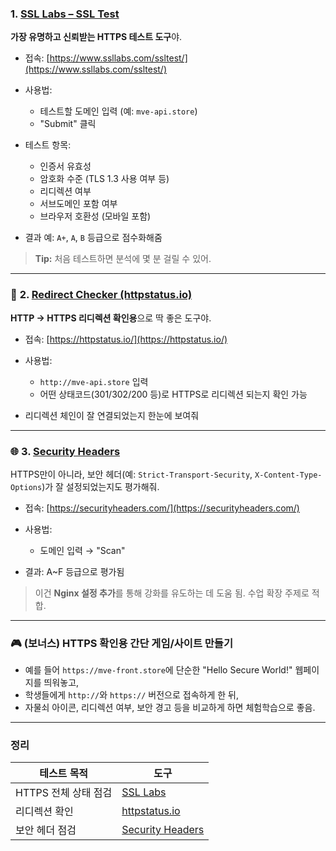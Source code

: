 ### **1. [SSL Labs – SSL Test](https://www.ssllabs.com/ssltest/)**

**가장 유명하고 신뢰받는 HTTPS 테스트 도구**야.

- 접속: [https://www.ssllabs.com/ssltest/](https://www.ssllabs.com/ssltest/)
- 사용법:

  - 테스트할 도메인 입력 (예: `mve-api.store`)
  - "Submit" 클릭

- 테스트 항목:

  - 인증서 유효성
  - 암호화 수준 (TLS 1.3 사용 여부 등)
  - 리디렉션 여부
  - 서브도메인 포함 여부
  - 브라우저 호환성 (모바일 포함)

- 결과 예: `A+`, `A`, `B` 등급으로 점수화해줌

> **Tip:** 처음 테스트하면 분석에 몇 분 걸릴 수 있어.

---

### 🔐 **2. [Redirect Checker (httpstatus.io)](https://httpstatus.io/)**

**HTTP → HTTPS 리디렉션 확인용**으로 딱 좋은 도구야.

- 접속: [https://httpstatus.io/](https://httpstatus.io/)
- 사용법:

  - `http://mve-api.store` 입력
  - 어떤 상태코드(301/302/200 등)로 HTTPS로 리디렉션 되는지 확인 가능

- 리디렉션 체인이 잘 연결되었는지 한눈에 보여줘

---

### 🌐 **3. [Security Headers](https://securityheaders.com/)**

HTTPS만이 아니라, 보안 헤더(예: `Strict-Transport-Security`, `X-Content-Type-Options`)가 잘 설정되었는지도 평가해줘.

- 접속: [https://securityheaders.com/](https://securityheaders.com/)
- 사용법:

  - 도메인 입력 → "Scan"

- 결과: A\~F 등급으로 평가됨

> 이건 **Nginx 설정 추가**를 통해 강화를 유도하는 데 도움 됨. 수업 확장 주제로 적합.

---

### 🎮 (보너스) HTTPS 확인용 간단 게임/사이트 만들기

- 예를 들어 `https://mve-front.store`에 단순한 "Hello Secure World!" 웹페이지를 띄워놓고,
- 학생들에게 `http://`와 `https://` 버전으로 접속하게 한 뒤,
- 자물쇠 아이콘, 리디렉션 여부, 보안 경고 등을 비교하게 하면 체험학습으로 좋음.

---

### 정리

| 테스트 목적          | 도구                                             |
| -------------------- | ------------------------------------------------ |
| HTTPS 전체 상태 점검 | [SSL Labs](https://www.ssllabs.com/ssltest/)     |
| 리디렉션 확인        | [httpstatus.io](https://httpstatus.io/)          |
| 보안 헤더 점검       | [Security Headers](https://securityheaders.com/) |
